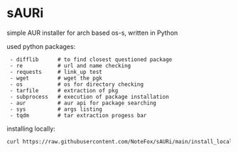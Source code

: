 # sAURi
simple AUR installer for arch based os-s, written in Python

used python packages:
```
 - difflib      # to find closest questioned package
 - re           # url and name checking
 - requests     # link_up test
 - wget         # wget the pgk
 - os           # os for directory checking
 - tarfile      # extraction of pkg
 - subprocess   # execution of package installation
 - aur          # aur api for package searching
 - sys          # args listing
 - tqdm         # tar extraction progess bar
```

installing locally:
```bash
curl https://raw.githubusercontent.com/NoteFox/sAURi/main/install_locally.sh | bash
```
